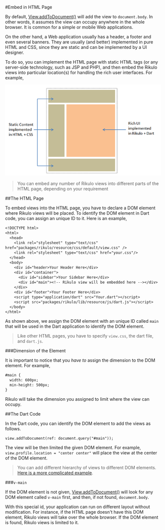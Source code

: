 #Embed in HTML Page

By default, [View.addToDocument()](api:view) will add the view to `document.body`. In other words, it assumes the view can occupy anywhere in the whole browser. It is common for a simple or mobile Web applications. 

On the other hand, a Web application usually has a header, a footer and even several banners. They are usually (and better) implemented in pure HTML and CSS, since they are static and can be implemented by a UI designer.

To do so, you can implement the HTML page with static HTML tags (or any server-side technology, such as JSP and PHP), and then embed the Rikulo views into particular location(s) for handling the rich user interfaces. For example,

![Embed in HTML page](embedInHTMLPage.png?raw=true)

> You can embed any number of Rikulo views into different parts of the HTML page, depending on your requirement

##The HTML Page

To embed views into the HTML page, you have to declare a DOM element where Rikulo views will be placed. To identify the DOM element in Dart code, you can assign an unique ID to it. Here is an example,

    <!DOCTYPE html>
    <html>
      <head>
        <link rel="stylesheet" type="text/css" href="packages/rikulo/resource/css/default/view.css" />
        <link rel="stylesheet" type="text/css" href="your.css"/>
      </head>
      <body>
        <div id="header>Your Header Here</div>
        <div id="container">
          <div id="sidebar">Your Sidebar Here</div>
          <div id="main"><!-- Rikulo view will be embedded here --></div>
        </div>
        <div id="footer">Your Footer Here</div>
        <script type="application/dart" src="Your.dart"></script>
        <script src="packages/rikulo/lib/resource/js/dart.js"></script>
      </body>
    </html>

As shown above, we assign the DOM element with an unique ID called `main` that will be used in the Dart application to identify the DOM element.

> Like other HTML pages, you have to specify `view.css`, the dart file, and `dart.js`.

###Dimension of the Element

It is important to notice that you *have to* assign the dimension to the DOM element. For example,

    #main {
      width: 600px;
      min-height: 500px;
    }

Rikulo will take the dimension you assigned to limit where the view can occupy.

##The Dart Code

In the Dart code, you can identify the DOM element to add the views as follows.

    view.addToDocument(ref: document.query("#main"));

The view will be then limited the given DOM element. For example, `view.profile.location = "center center"` will place the view at the center of the DOM element.

> You can add different hierarchy of views to different DOM elements. [Here is a more complicated example](https://github.com/rikulo/rikulo/blob/master/test/TestEmbed.dart).

###`v-main`

If the DOM element is not given, [View.addToDocument()](api:view) will look for any DOM element called `v-main` first, and then, if not found, `document.body`.

With this special id, your application can run on different layout without modification. For instance, if the HTML page doesn't have this DOM element, Rikulo views will take over the whole browser. If the DOM element is found, Rikulo views is limited to it.
